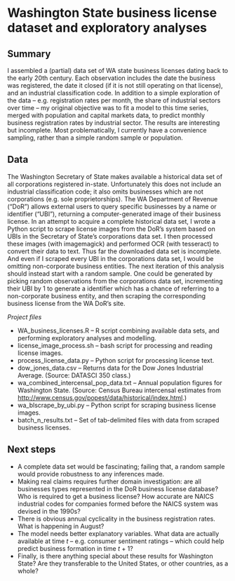 Washington State business license dataset and exploratory analyses
==============

Summary
--------------
I assembled a (partial) data set of WA state business licenses dating back to the early 20th century. Each observation includes the date the business was registered, the date it closed (if it is not still operating on that license), and an industrial classification code.
In addition to a simple exploration of the data – e.g. registration rates per month, the share of industrial sectors over time – my original objective was to fit a model to this time series, merged with population and capital markets data, to predict monthly business registration rates by industrial sector.
The results are interesting but incomplete. Most problematically, I currently have a convenience sampling, rather than a simple random sample or population.

Data
--------------
The Washington Secretary of State makes available a historical data set of all corporations registered in-state. Unfortunately this does not include an industrial classification code; it also omits businesses which are not corporations (e.g. sole proprietorships). 
The WA Department of Revenue (“DoR”) allows external users to query specific businesses by a name or identifier (“UBI”), returning a computer-generated image of their business license.
In an attempt to acquire a complete historical data set, I wrote a Python script to scrape license images from the DoR’s system based on UBIs in the Secretary of State’s corporations data set. I then processed these images (with imagemagick) and performed OCR (with tesseract) to convert their data to text.
Thus far the downloaded data set is incomplete. And even if I scraped every UBI in the corporations data set, I would be omitting non-corporate business entities.
The next iteration of this analysis should instead start with a random sample. One could be generated by picking random observations from the corporations data set, incrementing their UBI by 1 to generate a identifier which has a chance of referring to a non-corporate business entity, and then scraping the corresponding business license from the WA DoR’s site.

*Project files*
-	WA_business_licenses.R – R script combining available data sets, and performing exploratory analyses and modelling.
-	license_image_process.sh – bash script for processing and reading license images.
-	process_license_data.py – Python script for processing license text.
-	dow_jones_data.csv – Returns data for the Dow Jones Industrial Average. (Source: DATASCI 350 class.)
-	wa_combined_intercensal_pop_data.txt – Annual population figures for Washington State. (Source: Census Bureau intercensal estimates from http://www.census.gov/popest/data/historical/index.html.)
-	wa_blscrape_by_ubi.py – Python script for scraping business license images.
-	batch_n_results.txt – Set of tab-delimited files with data from scraped business licenses.

Next steps
--------------

-	A complete data set would be fascinating; failing that, a random sample would provide robustness to any inferences made.
-	Making real claims requires further domain investigation: are all businesses types represented in the DoR business license database? Who is required to get a business license? How accurate are NAICS industrial codes for companies formed before the NAICS system was devised in the 1990s?
-	There is obvious annual cyclicality in the business registration rates. What is happening in August?
-	The model needs better explanatory variables. What data are actually available at time *t* – e.g. consumer sentiment ratings – which could help predict business formation in time *t* + 1?
-	Finally, is there anything special about these results for Washington State? Are they transferable to the United States, or other countries, as a whole?
